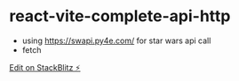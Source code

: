 # react-vite-complete-api-http

- using https://swapi.py4e.com/ for star wars api call
- fetch

[Edit on StackBlitz ⚡️](https://stackblitz.com/edit/vitejs-vite-ruv8c1)
